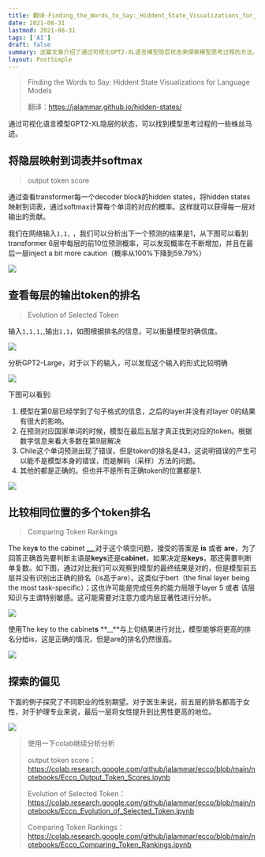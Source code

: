 ```yaml
---
title: 翻译-Finding_the_Words_to_Say:_Hiddent_State_Visualizations_for_Language_Models
date: 2021-08-31
lastmod: 2021-08-31
tags: ['AI']
draft: false
summary: 这篇文章介绍了通过可视化GPT2-XL语言模型隐层状态来探索模型思考过程的方法。文章展示了如何将隐层状态映射到词表并使用softmax计算概率,以及如何查看每层输出token的排名变化,从而分析模型在不同层级的决策过程。通过这些可视化技术,可以洞察模型的内部工作机制,包括句子结构识别、关键词预测以及潜在的性别偏见等。
layout: PostSimple
---
```


> Finding the Words to Say: Hiddent State Visualizations for Language Models
>
> 翻译：https://jalammar.github.io/hidden-states/

通过可视化语言模型GPT2-XL隐层的状态，可以找到模型思考过程的一些蛛丝马迹。

## 将隐层映射到词表并softmax

> output token score

通过查看transformer每一个decoder block的hidden states，将hidden states映射到词表，通过softmax计算每个单词的对应的概率。这样就可以获得每一层对输出的贡献。

我们在网络输入`1,1,` ，我们可以分析出下一个预测的结果是1，从下图可以看到transformer 6层中每层的前10位预测概率，可以发现概率在不断增加，并且在最后一层inject a bit more caution（概率从100%下降到59.79%）

![](https://tz-1256822507.cos.ap-hongkong.myqcloud.com/typora/2021-08-3326546404.png)

## 查看每层的输出token的排名

> Evolution of Selected Token

输入`1,1,1,`,输出`1,1`，如图根据排名的信息，可以衡量模型的确信度。

![](https://tz-1256822507.cos.ap-hongkong.myqcloud.com/typora/2021-08-1765639476.png)

分析GPT2-Large，对于以下的输入，可以发现这个输入的形式比较明确

![](https://tz-1256822507.cos.ap-hongkong.myqcloud.com/typora/2021-08-629979896.png)

下图可以看到:

1. 模型在第0层已经学到了句子格式的信息，之后的layer并没有对layer 0的结果有很大的影响。
2. 在预测对应国家单词的时候，模型在最后五层才真正找到对应的token。根据数字信息来看大多数在第9层解决
3. Chile这个单词预测出现了错误，但是token的排名是43，这说明错误的产生可以能不是模型本身的错误，而是解码（采样）方法的问题。
4. 其他的都是正确的。但也并不是所有正确token的位置都是1.

![](https://tz-1256822507.cos.ap-hongkong.myqcloud.com/typora/2021-08-3615407868.png)

## 比较相同位置的多个token排名

> Comparing Token Rankings

The key**s** to the cabinet **\_\_**,对于这个填空问题，接受的答案是 **is** 或者 **are**，为了回答正确首先要判断主语是**keys**还是**cabinet**，如果决定是**keys**，那还需要判断单复数。如下图，通过对比我们可以观察到模型的最终结果是对的，但是模型前五层并没有识别出正确的排名（is高于are）。这类似于bert（the final layer being the most task-specific）；这也许可能是完成任务的能力局限于layer 5 或者 该层知识与主谓特别敏感。这可能需要对注意力或内层显著性进行分析。

![](https://tz-1256822507.cos.ap-hongkong.myqcloud.com/typora/2021-08-4242731496.png)

使用The key to the cabinet**s** **\_\_**与上句结果进行对比，模型能够将更高的排名分给is，这是正确的情况，但是are的排名仍然很高。

![](https://tz-1256822507.cos.ap-hongkong.myqcloud.com/typora/2021-08-482933655.png)

## 探索的偏见

下面的例子探究了不同职业的性别期望。对于医生来说，前五层的排名都高于女性，对于护理专业来说，最后一层将女性提升到比男性更高的地位。

![](https://tz-1256822507.cos.ap-hongkong.myqcloud.com/typora/2021-08-2277035123.png)

> 使用一下colab继续分析分析
>
> output token score：https://colab.research.google.com/github/jalammar/ecco/blob/main/notebooks/Ecco_Output_Token_Scores.ipynb
>
> Evolution of Selected Token：https://colab.research.google.com/github/jalammar/ecco/blob/main/notebooks/Ecco_Evolution_of_Selected_Token.ipynb
>
> Comparing Token Rankings：https://colab.research.google.com/github/jalammar/ecco/blob/main/notebooks/Ecco_Comparing_Token_Rankings.ipynb
